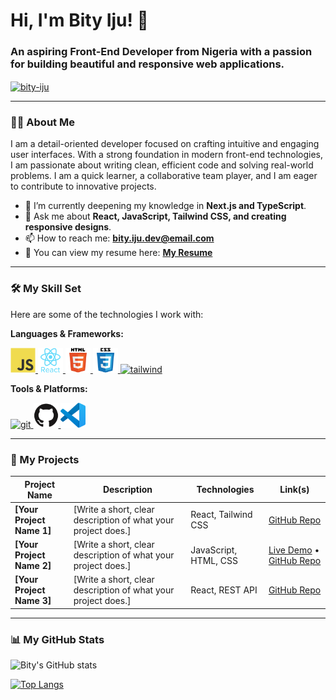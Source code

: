 # Hi, I'm Bity Iju! 👋

### An aspiring Front-End Developer from Nigeria with a passion for building beautiful and responsive web applications.

<p align="left">
  <a href="https://www.linkedin.com/in/bity-iju/" target="blank"><img align="center" src="https://raw.githubusercontent.com/rahuldkjain/github-profile-readme-generator/master/src/images/icons/Social/linked-in-alt.svg" alt="bity-iju" height="30" width="40" /></a>
</p>

---

### 👨‍💻 About Me

I am a detail-oriented developer focused on crafting intuitive and engaging user interfaces. With a strong foundation in modern front-end technologies, I am passionate about writing clean, efficient code and solving real-world problems. I am a quick learner, a collaborative team player, and I am eager to contribute to innovative projects.

- 🌱 I’m currently deepening my knowledge in **Next.js and TypeScript**.
- 💬 Ask me about **React, JavaScript, Tailwind CSS, and creating responsive designs**.
- 📫 How to reach me: **bity.iju.dev@email.com** <!-- Change this to your actual email -->
- 📄 You can view my resume here: [**My Resume**](./Bity_Iju_Resume.pdf) <!-- Don't forget to upload your resume PDF! -->

---

### 🛠️ My Skill Set

Here are some of the technologies I work with:

**Languages & Frameworks:**
<p align="left"> 
  <a href="https://developer.mozilla.org/en-US/docs/Web/JavaScript" target="_blank" rel="noreferrer"> 
    <img src="https://raw.githubusercontent.com/devicons/devicon/master/icons/javascript/javascript-original.svg" alt="javascript" width="40" height="40"/> 
  </a> 
  <a href="https://reactjs.org/" target="_blank" rel="noreferrer"> 
    <img src="https://raw.githubusercontent.com/devicons/devicon/master/icons/react/react-original-wordmark.svg" alt="react" width="40" height="40"/> 
  </a> 
  <a href="https://www.w3.org/html/" target="_blank" rel="noreferrer"> 
    <img src="https://raw.githubusercontent.com/devicons/devicon/master/icons/html5/html5-original-wordmark.svg" alt="html5" width="40" height="40"/> 
  </a> 
  <a href="https://www.w3schools.com/css/" target="_blank" rel="noreferrer"> 
    <img src="https://raw.githubusercontent.com/devicons/devicon/master/icons/css3/css3-original-wordmark.svg" alt="css3" width="40" height="40"/> 
  </a> 
  <a href="https://tailwindcss.com/" target="_blank" rel="noreferrer"> 
    <img src="https://www.vectorlogo.zone/logos/tailwindcss/tailwindcss-icon.svg" alt="tailwind" width="40" height="40"/> 
  </a> 
</p>

**Tools & Platforms:**
<p align="left">
  <a href="https://git-scm.com/" target="_blank" rel="noreferrer"> 
    <img src="https://www.vectorlogo.zone/logos/git-scm/git-scm-icon.svg" alt="git" width="40" height="40"/> 
  </a> 
  <a href="https://github.com/" target="_blank" rel="noreferrer">
    <img src="https://raw.githubusercontent.com/devicons/devicon/master/icons/github/github-original.svg" alt="github" width="40" height="40"/>
  </a>
  <a href="https://code.visualstudio.com/" target="_blank" rel="noreferrer">
    <img src="https://raw.githubusercontent.com/devicons/devicon/master/icons/vscode/vscode-original.svg" alt="vscode" width="40" height="40"/>
  </a>
</p>

---

### 🚀 My Projects

<!-- 
  V V V V V V V V V V V V V V V V V V V V V V V V V V V V V V V V V V V V V 
  EDIT THIS SECTION WITH YOUR REAL PROJECTS! 
  Find your project repository URL and update the links below.
  V V V V V V V V V V V V V V V V V V V V V V V V V V V V V V V V V V V V V 
-->

| Project Name | Description | Technologies | Link(s) |
|--------------|-------------|--------------|---------|
| **[Your Project Name 1]** | [Write a short, clear description of what your project does.] | React, Tailwind CSS | [GitHub Repo](https://github.com/bityiju/your-repo-name-1) |
| **[Your Project Name 2]** | [Write a short, clear description of what your project does.] | JavaScript, HTML, CSS | [Live Demo](https://bityiju.github.io/your-repo-name-2/) • [GitHub Repo](https://github.com/bityiju/your-repo-name-2) |
| **[Your Project Name 3]** | [Write a short, clear description of what your project does.] | React, REST API | [GitHub Repo](https://github.com/bityiju/your-repo-name-3) |

---

### 📊 My GitHub Stats

![Bity's GitHub stats](https://github-readme-stats.vercel.app/api?username=bityiju&show_icons=true&theme=tokyonight)

[![Top Langs](https://github-readme-stats.vercel.app/api/top-langs/?username=bityiju&layout=compact&theme=tokyonight)](https://github.com/anuraghazra/github-readme-stats)
